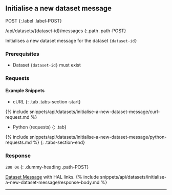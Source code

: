 ## Initialise a new dataset message

POST
{:.label .label-POST}

/api/datasets/{dataset-id}/messages
{:.path .path-POST}

Initialises a new dataset message for the dataset `{dataset-id}`

### Prerequisites
- Dataset `{dataset-id}` must exist

### Requests
#### Example Snippets
- cURL
{: .tab .tabs-section-start}

{% include snippets/api/datasets/initialise-a-new-dataset-message/curl-request.md %}

- Python (requests)
{: .tab}

{% include snippets/api/datasets/initialise-a-new-dataset-message/python-requests.md %}
{: .tabs-section-end}

### Response
`200 OK`
{: .dummy-heading .path-POST}

[Dataset Message](#dataset-message) with HAL links.
{% include snippets/api/datasets/initialise-a-new-dataset-message/response-body.md %}

---
